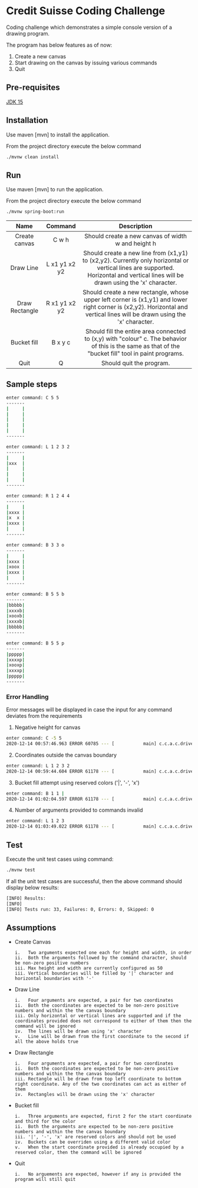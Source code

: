 # Credit Suisse Coding Challenge

Coding challenge which demonstrates a simple console version of a drawing program.

The program has below features as of now:
 1. Create a new canvas
 2. Start drawing on the canvas by issuing various commands
 3. Quit

## Pre-requisites
[JDK 15](https://www.oracle.com/java/technologies/javase-jdk15-downloads.html) 

## Installation

Use maven [mvn] to install the application.

From the project directory execute the below command
```bash
./mvnw clean install
```

## Run

Use maven [mvn] to run the application.

From the project directory execute the below command
```bash
./mvnw spring-boot:run 
```
| Name | Command | Description | 
|:---:| :---: | :---: | 
| Create canvas | C w h  | Should create a new canvas of width w and height h |
| Draw Line | L x1 y1 x2 y2 |  Should create a new line from (x1,y1) to (x2,y2). Currently only horizontal or vertical lines are supported. Horizontal and vertical lines will be drawn using the 'x' character. |
| Draw Rectangle | R x1 y1 x2 y2 | Should create a new rectangle, whose upper left corner is (x1,y1) and lower right corner is (x2,y2). Horizontal and vertical lines will be drawn using the 'x' character. | 
| Bucket fill | B x y c |  Should fill the entire area connected to (x,y) with "colour" c. The behavior of this is the same as that of the "bucket fill" tool in paint programs. |
| Quit | Q | Should quit the program.|

## Sample steps

```bash
enter command: C 5 5
-------
|     |
|     |
|     |
|     |
|     |
-------

enter command: L 1 2 3 2
-------
|     |
|xxx  |
|     |
|     |
|     |
-------

enter command: R 1 2 4 4
-------
|     |
|xxxx |
|x  x |
|xxxx |
|     |
-------

enter command: B 3 3 o
-------
|     |
|xxxx |
|xoox |
|xxxx |
|     |
-------

enter command: B 5 5 b
-------
|bbbbb|
|xxxxb|
|xooxb|
|xxxxb|
|bbbbb|
-------

enter command: B 5 5 p
-------
|ppppp|
|xxxxp|
|xooxp|
|xxxxp|
|ppppp|
-------

```

### Error Handling
Error messages will be displayed in case the input for any command deviates from the requirements

1. Negative height for canvas
```bash
enter command: C -5 5
2020-12-14 00:57:46.963 ERROR 60785 --- [           main] c.c.a.c.driver.CanvasPaintDriver         : Invalid canvas height/width, expected range (1, 50) height and (1, 50) width
```

2. Coordinates outside the canvas boundary
```bash
enter command: L 1 2 3 2
2020-12-14 00:59:44.604 ERROR 61178 --- [           main] c.c.a.c.driver.CanvasPaintDriver         : Coordinates (1 , 2) invalid for canvas ,Coordinates (3 , 2) invalid for canvas 
```

3. Bucket fill attempt using reserved colors ('|', '-', 'x')
```bash
enter command: B 1 1 |
2020-12-14 01:02:04.597 ERROR 61178 --- [           main] c.c.a.c.driver.CanvasPaintDriver         : Color | is not permitted
```

4. Number of arguments provided to commands invalid
```bash
enter command: L 1 2 3
2020-12-14 01:03:49.022 ERROR 61178 --- [           main] c.c.a.c.driver.CanvasPaintDriver         : Invalid number of arguments, expected 4
```

## Test

Execute the unit test cases using command:
```bash
./mvnw test 
```

If all the unit test cases are successful, then the above command should display below results: 
```bash
[INFO] Results:
[INFO] 
[INFO] Tests run: 33, Failures: 0, Errors: 0, Skipped: 0
```

## Assumptions

* Create Canvas

      i.   Two arguments expected one each for height and width, in order
      ii.  Both the arguments followed by the command character, should be non-zero positive numbers
      iii. Max height and width are currently configured as 50
      iii. Vertical boundaries will be filled by '|' character and horizontal boundaries with '-'
      
* Draw Line
      
      i.   Four arguments are expected, a pair for two coordinates
      ii.  Both the coordinates are expected to be non-zero positive numbers and within the the canvas boundary
      iii. Only horizontal or vertical lines are supported and if the coordinates provided does not correspond to either of them then the command will be ignored
      iv.  The lines will be drawn using 'x' character
      v.   Line will be drawn from the first coordinate to the second if all the above holds true
      
* Draw Rectangle

      i.   Four arguments are expected, a pair for two coordinates
      ii.  Both the coordinates are expected to be non-zero positive numbers and within the the canvas boundary
      iii. Rectangle will be drawn from top left coordinate to bottom right coordinate. Any of the two coordinates can act as either of them
      iv.  Rectangles will be drawn using the 'x' character
      
* Bucket fill
      
      i.   Three arguments are expected, first 2 for the start coordinate and third for the color
      ii.  Both the arguments are expected to be non-zero positive numbers and within the the canvas boundary
      iii. '|', '-', 'x' are reserved colors and should not be used
      iv.  Buckets can be overriden using a different valid color
      v.   When the start coordinate provided is already occupied by a reserved color, then the command will be ignored

* Quit
    
      i.   No arguements are expected, however if any is provided the program will still quit
      